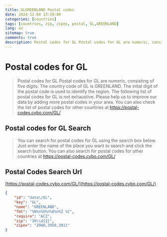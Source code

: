 ```yaml
---
title: GLGREENLAND Postal codes 
date: 2024-12-04 13:19:00
categories: [countries]
tags: [countries, zip, zipex, postal, GL,GREENLAND]
lang: en
sitemap: true
comments: true
description: Postal codes for GL Postal codes for GL are numeric, consisting of five digits. The country code of GL is GREENLAND. The inital digit of the postal code is used to identify the region. The following list of postal codes for GL is not exhaustive. Please help us to improve our data by adding more postal codes in your area. You can also check the list of postal codes for other countries at https://postal-codes.cybo.com/GL/
---
```


# Postal codes for GL
> Postal codes for GL Postal codes for GL are numeric, consisting of five digits. The country code of GL is GREENLAND. The inital digit of the postal code is used to identify the region. The following list of postal codes for GL is not exhaustive. Please help us to improve our data by adding more postal codes in your area. You can also check the list of postal codes for other countries at https://postal-codes.cybo.com/GL/

## Postal codes for GL Search 
> You can search for postal codes for GL using the search box below. Just enter the name of the place you want to search and click the search button. You can also search for postal codes for other countries at https://postal-codes.cybo.com/GL/

## Postal Codes Search Url

[https://postal-codes.cybo.com/GL/](https://postal-codes.cybo.com/GL/)
```json
{
    "id": "data\/GL",
    "key": "GL",
    "name": "GREENLAND",
    "fmt": "%N%n%O%n%A%n%Z %C",
    "require": "ACZ",
    "zip": "39\\d{2}",
    "zipex": "3900,3950,3911"
}
```
